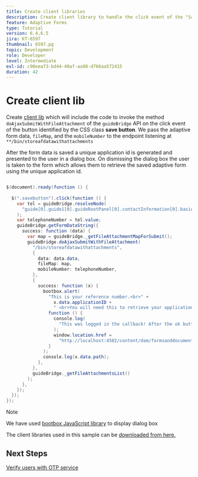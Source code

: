 ```yaml
---
title: Create client libraries
description: Create client library to handle the click event of the "Save and Exit" button
feature: Adaptive Forms
type: Tutorial
version: 6.4,6.5
jira: KT-6597
thumbnail: 6597.pg
topic: Development
role: Developer
level: Intermediate
exl-id: c90eea73-bd44-40af-aa98-d766aa572415
duration: 42
---
```

# Create client lib

Create [client lib](https://experienceleague.adobe.com/docs/experience-manager-65/developing/introduction/clientlibs.html) which will include the code to invoke the method `doAjaxSubmitWithFileAttachment` of the `guideBridge` API on the click event of the button identified by the CSS class **save button**.  We pass the adaptive form data, `fileMap`, and the `mobileNumber` to the endpoint listening at `**/bin/storeafdatawithattachments`

After the form data is saved a unique application id is generated and presented to the user in a dialog box. On dismissing the dialog box the user is taken to the form which allows them to retrieve the saved adaptive form using the unique application id. 

```java

$(document).ready(function () {
  
  $(".savebutton").click(function () {
    var tel = guideBridge.resolveNode(
      "guide[0].guide1[0].guideRootPanel[0].contactInformation[0].basicContact[0].telephoneNumber[0]"
    );
    var telephoneNumber = tel.value;
    guideBridge.getFormDataString({
      success: function (data) {
        var map = guideBridge._getFileAttachmentMapForSubmit();
        guideBridge.doAjaxSubmitWithFileAttachment(
          "/bin/storeafdatawithattachments",
          {
            data: data.data,
            fileMap: map,
            mobileNumber: telephoneNumber,
          },
          {
            success: function (x) {
              bootbox.alert(
                "This is your reference number.<br>" +
                  x.data.applicationID +
                  " <br>You will need this to retrieve your application",
                function () {
                  console.log(
                    "This was logged in the callback! After the ok button was pressed"
                  );
                  window.location.href =
                    "http://localhost:4502/content/dam/formsanddocuments/myaccountform/jcr:content?wcmmode=disabled";
                }
              );
              console.log(x.data.path);
            },
          },
          guideBridge._getFileAttachmentsList()
        );
      },
    });
  });
});
```

>[!NOTE]
> We have used [bootbox JavaScript library](https://bootboxjs.com/examples.html) to display dialog box

The client libraries used in this sample can be [downloaded from here.](assets/store-af-with-attachments-client-lib.zip)

## Next Steps

[Verify users with OTP service](./verify-users-with-otp.md)
